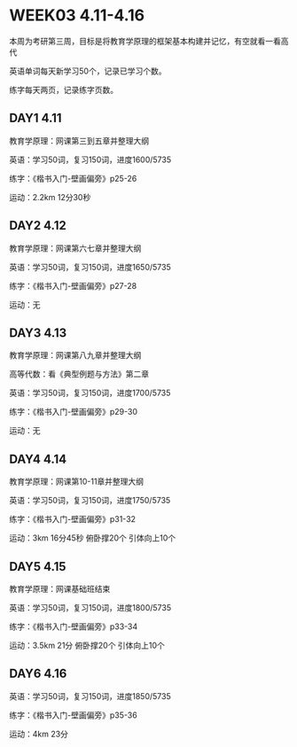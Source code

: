 # WEEK03 4.11-4.16

本周为考研第三周，目标是将教育学原理的框架基本构建并记忆，有空就看一看高代

英语单词每天新学习50个，记录已学习个数。

练字每天两页，记录练字页数。

## DAY1 4.11

教育学原理：网课第三到五章并整理大纲

英语：学习50词，复习150词，进度1600/5735

练字：《楷书入门-壁画偏旁》p25-26

运动：2.2km 12分30秒

## DAY2 4.12

教育学原理：网课第六七章并整理大纲

英语：学习50词，复习150词，进度1650/5735

练字：《楷书入门-壁画偏旁》p27-28

运动：无

## DAY3 4.13

教育学原理：网课第八九章并整理大纲

高等代数：看《典型例题与方法》第二章

英语：学习50词，复习150词，进度1700/5735

练字：《楷书入门-壁画偏旁》p29-30

运动：无

## DAY4 4.14

教育学原理：网课第10-11章并整理大纲

英语：学习50词，复习150词，进度1750/5735

练字：《楷书入门-壁画偏旁》p31-32

运动：3km 16分45秒 俯卧撑20个 引体向上10个

## DAY5 4.15

教育学原理：网课基础班结束

英语：学习50词，复习150词，进度1800/5735

练字：《楷书入门-壁画偏旁》p33-34

运动：3.5km 21分 俯卧撑20个 引体向上10个

## DAY6 4.16

英语：学习50词，复习150词，进度1850/5735

练字：《楷书入门-壁画偏旁》p35-36

运动：4km 23分